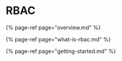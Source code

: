 # RBAC

{% page-ref page="overview.md" %}

{% page-ref page="what-is-rbac.md" %}

{% page-ref page="getting-started.md" %}



